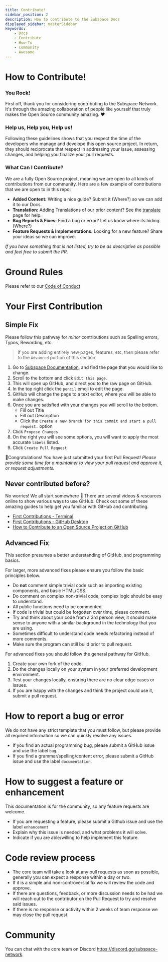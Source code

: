 ```yaml
---
title: Contribute!
sidebar_position: 2
description: How to contribute to the Subspace Docs
displayed_sidebar: masterSidebar
keywords:
    - Docs
    - Contribute
    - How-To
    - Community
    - Awesome
---
```


# How to Contribute!

### You Rock!

First off, thank you for considering contributing to the Subspace Network. It's through the amazing collaboration of people like yourself that truly makes the Open Source community amazing. ❤️

### Help us, Help you, Help us!

Following these guidelines shows that you respect the time of the developers who manage and develope this open source project. In return, they should reciprocate that respect in addressing your issue, assessing changes, and helping you finalize your pull requests.


### What Can I Contribute?

We are a fully Open Source project, meaning we are open to all kinds of contributions from our community. Here are a few example of contributions that we are open to in this repo:

- **Added Content:** Writing a nice guide? Submit it (Where?) so we can add it to our Docs. 
- **Translation:** Adding Translations of our prior content? See the [translate](TRANSLATE) page for help.
- **Bug Reports & Fixes:** Find a bug or error? Let us know where its hiding. (Where?)
- **Feature Requests & Implementations:** Looking for a new feature? Share your ideas so we can improve.

*If you have something that is not listed, try to be as descriptive as possible and feel free to submit the PR.*

# Ground Rules

Please refer to our [Code of Conduct](CODE_OF_CONDUCT)

# Your First Contribution

## Simple Fix

Please follow this pathway for *minor* contributions such as Spelling errors, Typos, Rewording, etc. 
> If you are adding entirely new pages, features, etc, then please refer to the `Advanced` portion of this section

1. Go to [Subspace Documentation](https://docs.subspace.network), and find the page that you would like to change.
2. Scroll to the bottom and click `Edit this page`.
3. This will open up GitHub, and direct you to the raw page on GitHub.
4. In the top right click the `pencil` emoji to edit the page.
5. GitHub will change the page to a text editor, where you will be able to make changes.
6. Once you are satisfied with your changes you will scroll to the bottom.
    - Fill out Title
    - Fill out Description
    - Click the `Create a new branch for this commit and start a pull request.` option
7. Click `Propose Changes`
8. On the right you will see some options, you will want to apply the most accurate `labels` listed.
9. Click `Create Pull Request`

🎉Congratulations! You have just submitted your first Pull Request! 
*Please provide some time for a maintainer to view your pull request and approve it, or request adjustments.*

## Never contributed before?

No worries! We all start somewhere 🚀 There are several videos & resources online to show various ways to use GitHub.
Check out some of these amazing guides to help get you familiar with GitHub and contributing.
- [First Contributions - Terminal](https://github.com/firstcontributions/first-contributions)
- [First Contributions - GitHub Desktop](https://github.com/firstcontributions/first-contributions/blob/master/gui-tool-tutorials/github-desktop-tutorial.md)
- [How to Contribute to an Open Source Project on GitHub](https://egghead.io/courses/how-to-contribute-to-an-open-source-project-on-github)

## Advanced Fix

This section presumes a better understanding of GitHub, and programming basics.

For larger, more advanced fixes please ensure you follow the basic principles below.
* Do **not** comment simple trivial code such as importing existing components, and basic HTML/CSS.
* Do comment on complex non-trivial code, complex logic should be easy to understand.
* All public functions need to be commented.
* If code is trivial but could be forgotten over time, please comment.
* Try and think about your code from a 3rd person view, it should make sense to anyone with a similar background in the technology that you are using.
* Sometimes difficult to understand code needs refactoring instead of more comments.
* Make sure the program can still build prior to pull request.

For advanced fixes you should follow the general pathway for GitHub.

1. Create your own fork of the code.
2. Do the changes locally on your system in your preferred development environment.
3. Test your changes locally, ensuring there are no clear edge cases or issues.
4. If you are happy with the changes and think the project could use it, submit a pull request.

# How to report a bug or error

We do not have any strict template that you must follow, but please provide all required information so we can quickly resolve any issues.

* If you find an actual programming bug, please submit a GitHub issue and use the label `bug`.
* If you find a grammar/spelling/content error, please submit a GitHub issue and use the label `documentation`.

# How to suggest a feature or enhancement

This documentation is for the community, so any feature requests are welcome.
* If you are requesting a feature, please submit a Github issue and use the label `enhancement`
* Explain why this issue is needed, and what problems it will solve.
* Indicate if you are able/willing to help implement this feature.

# Code review process

* The core team will take a look at any pull requests as soon as possible, generally you can expect a response within a day or two.
* If it is a simple and non-controversial fix we will review the code and approve. 
* If there are questions, feedback, or more discussion needs to be had we will reach out to the contributor on the Pull Request to try and resolve said issues.
* If there is no response or activity within 2 weeks of team response we may close the pull request.

# Community

You can chat with the core team on Discord https://discord.gg/subspace-network.
